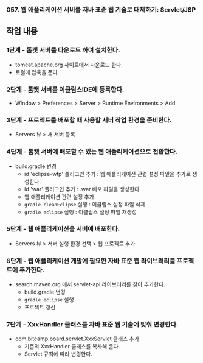 ### 057. 웹 애플리케이션 서버를 자바 표준 웹 기술로 대체하기: Servlet/JSP

## 작업 내용

### 1단계 - 톰캣 서버를 다운로드 하여 설치한다.

- tomcat.apache.org 사이트에서 다운로드 한다.
- 로컬에 압축을 푼다.

### 2단계 - 톰캣 서버를 이클립스IDE에 등록한다.

- Window > Preferences > Server > Runtime Environments > Add

### 3단계 - 프로젝트를 배포할 때 사용할 서버 작업 환경을 준비한다.

- Servers 뷰 > 새 서버 등록

### 4단계 - 톰캣 서버에 배포할 수 있는 웹 애플리케이션으로 전환한다.

- build.gradle 변경
  - id 'eclipse-wtp' 플러그인 추가 : 웹 애플리케이션 관련 설정 파일을 추가로 생성한다.
  - id 'war' 플러그인 추가 : .war 배포 파일을 생성한다.
  - 웹 애플리케이션 관련 설정 추가
  - `gradle cleanEclipse` 실행 : 이클립스 설정 파일 삭제
  - `gradle eclipse` 실행 : 이클립스 설정 파일 재생성

### 5단계 - 웹 애플리케이션을 서버에 배포한다.

- Servers 뷰 > 서버 실행 환경 선택 > 웹 프로젝트 추가

### 6단계 - 웹 애플리케이션 개발에 필요한 자바 표준 웹 라이브러리를 프로젝트에 추가한다.

- search.maven.org 에서 servlet-api 라이브러리를 찾아 추가한다.
  - build.gradle 변경 
  - `gradle eclipse` 실행
  - 프로젝트 갱신

### 7단계 - XxxHandler 클래스를 자바 표준 웹 기술에 맞춰 변경한다.

- com.bitcamp.board.servlet.XxxServlet 클래스 추가
  - 기존의 XxxHandler 클래스를 복사해 온다.
  - Servlet 규칙에 따라 변경한다.